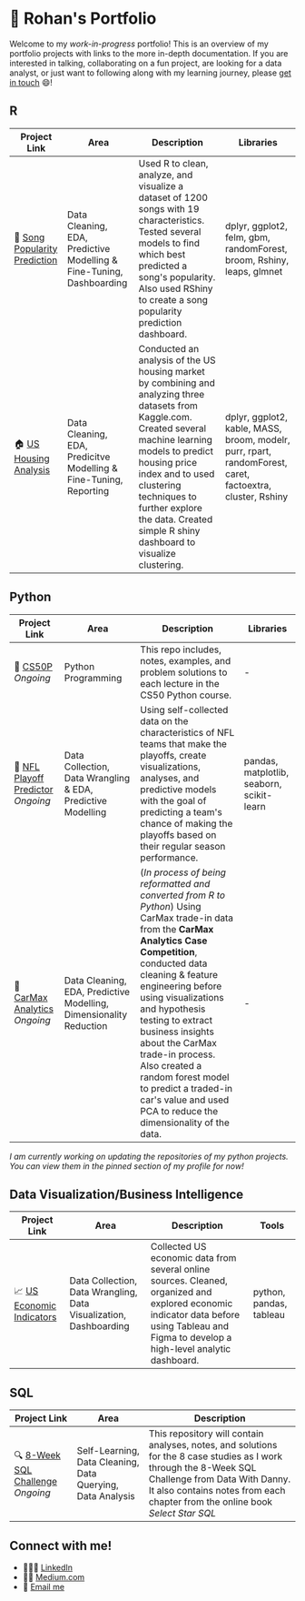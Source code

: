 # 💼 Rohan's Portfolio
Welcome to my *work-in-progress* portfolio! This is an overview of my portfolio projects with links to the more in-depth documentation. If you are interested in talking, collaborating on a fun project, are looking for a data analyst, or just want to following along with my learning journey, please [get in touch](#connect-with-me) 😄!

## R
| Project Link | Area | Description | Libraries |
|--------------|------|-------------|------------|
| 🎸 [Song Popularity Prediction](https://github.com/r0hankrishnan/song-popularity) | Data Cleaning, EDA,  Predictive Modelling & Fine-Tuning, Dashboarding | Used R to clean, analyze, and visualize a dataset of 1200 songs with 19 characteristics. Tested several models to find which best predicted a song's popularity. Also used RShiny to create a song popularity prediction dashboard. | dplyr,  ggplot2, felm, gbm, randomForest, broom, Rshiny, leaps, glmnet |
| 🏠 [US Housing Analysis](https://github.com/r0hankrishnan/us-housing-analysis) | Data Cleaning, EDA, Predicitve Modelling & Fine-Tuning, Reporting | Conducted an analysis of the US housing market by combining and analyzing three datasets from Kaggle.com. Created several machine learning models to predict housing price index and to used clustering techniques to further explore the data. Created simple R shiny dashboard to visualize clustering.| dplyr, ggplot2, kable, MASS, broom, modelr, purr, rpart, randomForest, caret, factoextra, cluster, Rshiny |

## Python
| Project Link | Area | Description | Libraries |
|--------------|------|-------------|-----------|
| 🐍 [CS50P](https://github.com/r0hankrishnan/cs-50-python) *Ongoing*| Python Programming | This repo includes, notes, examples, and problem solutions to each lecture in the CS50 Python course. | - |
| 🏈 [NFL Playoff Predictor](https://github.com/r0hankrishnan/nfl-playoff-predictor) *Ongoing* | Data Collection, Data Wrangling & EDA, Predictive Modelling | Using self-collected data on the characteristics of NFL teams that make the playoffs, create visualizations, analyses, and predictive models with the goal of predicting a team's chance of making the playoffs based on their regular season performance. | pandas, matplotlib, seaborn, scikit-learn |
| 🚗 [CarMax Analytics](https://github.com/r0hankrishnan/carmax) *Ongoing* | Data Cleaning, EDA, Predictive Modelling, Dimensionality Reduction | (*In process of being reformatted and converted from R to Python*)  Using CarMax trade-in data from the **CarMax Analytics Case Competition**, conducted data cleaning & feature engineering before using visualizations and hypothesis testing to extract business insights about the CarMax trade-in process. Also created a random forest model to predict a traded-in car's value and used PCA to reduce the dimensionality of the data. | - |

*I am currently working on updating the repositories of my python projects. You can view them in the pinned section of my profile for now!*

## Data Visualization/Business Intelligence
| Project Link | Area | Description | Tools |
|--------------|------|-------------|-------|
| 📈 [US Economic Indicators](https://github.com/r0hankrishnan/economic-indicators) | Data Collection, Data Wrangling, Data Visualization, Dashboarding | Collected US economic data from several online sources. Cleaned, organized and explored economic indicator data before using Tableau and Figma to develop a high-level analytic dashboard. | python, pandas, tableau |

## SQL
| Project Link | Area | Description |
|--------------|------|-------------|
| 🔍 [8-Week SQL Challenge](https://github.com/r0hankrishnan/8-week-sql) *Ongoing* | Self-Learning, Data Cleaning, Data Querying, Data Analysis | This repository will contain analyses, notes, and solutions for the 8 case studies as I work through the 8-Week SQL Challenge from Data With Danny. It also contains notes from each chapter from the online book *Select Star SQL*| 

## Connect with me!
- 👨🏾‍💼 [LinkedIn](https://www.linkedin.com/in/rohankrish/)
- ✍🏾 [Medium.com](https://medium.com/@rohan.krishnan)
- 📧 [Email me](mailto:rohan.krish20@gmail.com)

